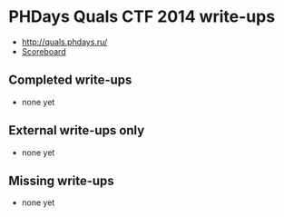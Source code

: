 # PHDays Quals CTF 2014 write-ups

* <http://quals.phdays.ru/>
* [Scoreboard](https://ctftime.org/event/116)

## Completed write-ups

* none yet

## External write-ups only

* none yet

## Missing write-ups

* none yet
